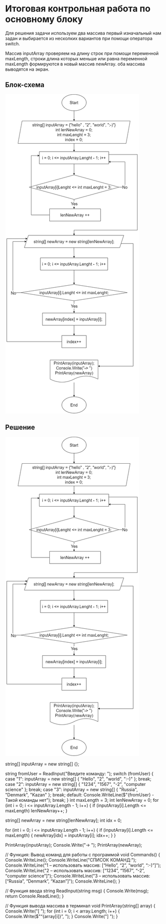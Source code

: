 ﻿# Итоговая контрольная работа по основному блоку

Для решения задачи используем два массива
первый изначальный нам задан и выбирается из несколких вариантов при помощи оператора switch.

Массив inputArray проверяем на длину строк при помощи переменной maxLength, строки длина которых меньше или равна переменной maxLength формируются в новый массив newArray. оба массива выводятся на экран. 


## Блок-схема
![Блок-схема](https://github.com/BuroffSergey/Homework_C-/blob/main/blok-diogram_c%23.png)


## Решение


![Блок-схема](https://github.com/BuroffSergey/Homework_C-/blob/main/blok-diogram_c%23.png)

string[] inputArray = new string[] {};

string fromUser = ReadInput("Введите команду: ");
switch (fromUser)
{
    case "1":
        inputArray = new string[] { "Hello", "2", "world", ":-)" };
        break;
    case "2":
        inputArray = new string[] { "1234", "1567", "-2", "computer science" };
        break;
    case "3":
        inputArray = new string[] { "Russia", "Denmark", "Kazan" };
        break;
    default:
        Console.WriteLine($"{fromUser} - Такой команды нет");
        break;
}
int maxLength = 3;
int lenNewArray = 0;
for (int i = 0; i <= inputArray.Length - 1; i++)
{
    if (inputArray[i].Length <= maxLength) lenNewArray++;
}

string[] newArray = new string[lenNewArray];
int idx = 0;

for (int i = 0; i <= inputArray.Length - 1; i++)
{
    if (inputArray[i].Length <= maxLength)
    {
        newArray[idx] = inputArray[i];
        idx++;
    }
}

PrintArray(inputArray);
Console.Write("→ ");
PrintArray(newArray);

// Функция: Вывод команд для работы с программой
void Commands()
{
    Console.WriteLine();
    Console.WriteLine("СПИСОК КОМАНД:");
    Console.WriteLine("1 – использовать массив: [“Hello”, “2”, “world”, “:-)”]");
    Console.WriteLine("2 – использовать массив: [“1234”, “1567”, “-2”, “computer science”]");
    Console.WriteLine("3 – использовать массив: [“Russia”, “Denmark”, “Kazan”]");
    Console.WriteLine();
}

// Функция ввода
string ReadInput(string msg)
{
    Console.Write(msg);
    return Console.ReadLine();
}

//  Функция вывода массива в терминал
void PrintArray(string[] array)
{
    Console.Write("[ ");
    for (int i = 0; i < array.Length; i++)
    {
        Console.Write($"“{array[i]}”, ");
    }
    Console.Write("] ");
}



